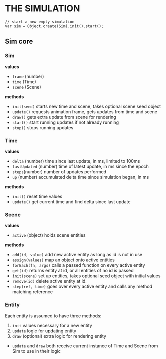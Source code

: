 # THE SIMULATION


```
// start a new empty simulation 
var sim = Object.create(Sim).init().start();
```


## Sim core

### Sim

**values**

* `frame` (number)
* `time` (Time)
* `scene` (Scene)

**methods**

* `init(seed)` starts new time and scene, takes optional scene seed object
* `update()` requests animation frame, gets updates from time and scene 
* `draw()` gets extra update from scene for rendering 
* `start()` start running updates if not already running
* `stop()` stops running updates


### Time

**values**

* `delta` (number) time since last update, in ms, limited to 100ms
* `lastUpdated` (number) time of latest update, in ms since the epoch
* `steps`(number) number of updates performed
* `up` (number) accumulated delta time since simulation began, in ms

**methods**

* `init()` reset time values
* `update()` get current time and find delta since last update 


### Scene

**values**

* `active` (object) holds scene entities

**methods**

* `add(id, value)` add new active entity as long as id is not in use
* `assign(values)` map an object onto active entities
* `forEach(fn, args)` calls a passed function on every active entity
* `get(id)` returns entity at id, or all entities of no id is passed
* `init(scene)` set up entities, takes optional seed object with initial values
* `remove(id)` delete active entity at id.
* `step(ref, time)` goes over every active entity and calls any method matching reference


### Entity

Each entity is assumed to have three methods:

1. `init` values necessary for a new entity
2. `update` logic for updating entity
3. `draw` (optional) extra logic for rendering entity
- `update` and `draw` both receive current instance of Time and Scene from Sim to use in their logic
